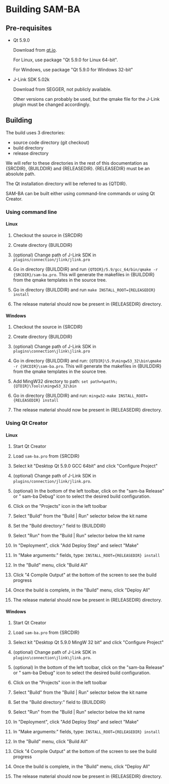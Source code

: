 # Building SAM-BA


## Pre-requisites

- Qt 5.9.0

  Download from [qt.io](http://www.qt.io/download-open-source/#section-3).

  For Linux, use package "Qt 5.9.0 for Linux 64-bit".

  For Windows, use package "Qt 5.9.0 for Windows 32-bit"

- J-Link SDK 5.02k

  Download from SEGGER, not publicly available.

  Other versions can probably be used, but the qmake file for the J-Link plugin
must be changed accordingly.


## Building

The build uses 3 directories:

- source code directory (git checkout)
- build directory
- release directory

We will refer to these directories in the rest of this documentation as
{SRCDIR}, {BUILDDIR} and {RELEASEDIR}.  {RELEASEDIR} must be an absolute path.

The Qt installation directory will be referred to as {QTDIR}.

SAM-BA can be built either using command-line commands or using Qt Creator.

### Using command line

#### Linux

1. Checkout the source in {SRCDIR}

2. Create directory {BUILDDIR}

3. (optional) Change path of J-Link SDK in
``plugins/connection/jlink/jlink.pro``

4. Go in directory {BUILDDIR} and run
``{QTDIR}/5.9/gcc_64/bin/qmake -r {SRCDIR}/sam-ba.pro``.  This will generate
the makefiles in {BUILDDIR} from the qmake templates in the source tree.

5. Go in directory {BUILDDIR} and run
``make INSTALL_ROOT={RELEASEDIR} install``

6. The release material should now be present in {RELEASEDIR} directory.

#### Windows

1. Checkout the source in {SRCDIR}

2. Create directory {BUILDDIR}

3. (optional) Change path of J-Link SDK in
``plugins\connection\jlink\jlink.pro``

4. Go in directory {BUILDDIR} and run:
``{QTDIR}\5.9\mingw53_32\bin\qmake -r {SRCDIR}\sam-ba.pro``.  This will
generate the makefiles in {BUILDDIR} from the qmake templates in the source
tree.

5. Add MingW32 directory to path:
``set path=%path%;{QTDIR}\Tools\mingw53_32\bin``

6. Go in directory {BUILDDIR} and run:
``mingw32-make INSTALL_ROOT={RELEASEDIR} install``

7. The release material should now be present in {RELEASEDIR} directory.


### Using Qt Creator

#### Linux

1. Start Qt Creator

2. Load ``sam-ba.pro`` from {SRCDIR}

3. Select kit "Desktop Qt 5.9.0 GCC 64bit" and click "Configure Project"

4. (optional) Change path of J-Link SDK in
``plugins/connection/jlink/jlink.pro``.

5. (optional) In the bottom of the left toolbar, click on the "sam-ba Release"
or " sam-ba Debug" icon to select the desired build configuration.

4. Click on the "Projects" icon in the left toolbar

5. Select "Build" from the "Build | Run" selector below the kit name

6. Set the "Build directory:" field to {BUILDDIR}

5. Select "Run" from the "Build | Run" selector below the kit name

6. In "Deployment", click "Add Deploy Step" and select "Make"

7. In "Make arguments:" fields, type:
``INSTALL_ROOT={RELEASEDIR} install``
  
8. In the "Build" menu, click "Build All"

10. Click "4 Compile Output" at the bottom of the screen to see the build
progress

11. Once the build is complete, in the "Build" menu, click "Deploy All"

12. The release material should now be present in {RELEASEDIR} directory.

#### Windows

1. Start Qt Creator

2. Load ``sam-ba.pro`` from {SRCDIR}

3. Select kit "Desktop Qt 5.9.0 MingW 32 bit" and click "Configure Project"

4. (optional) Change path of J-Link SDK in
``plugins\connection\jlink\jlink.pro``.

5. (optional) In the bottom of the left toolbar, click on the "sam-ba Release"
or " sam-ba Debug" icon to select the desired build configuration.

4. Click on the "Projects" icon in the left toolbar

5. Select "Build" from the "Build | Run" selector below the kit name

6. Set the "Build directory:" field to {BUILDDIR}

5. Select "Run" from the "Build | Run" selector below the kit name

6. In "Deployment", click "Add Deploy Step" and select "Make"

7. In "Make arguments:" fields, type:
``INSTALL_ROOT={RELEASEDIR} install``

8. In the "Build" menu, click "Build All"

10. Click "4 Compile Output" at the bottom of the screen to see the build
progress

11. Once the build is complete, in the "Build" menu, click "Deploy All"

12. The release material should now be present in {RELEASEDIR} directory.

